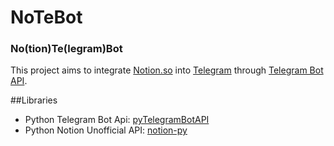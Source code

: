 # NoTeBot

### No(tion)Te(legram)Bot

This project aims to integrate [Notion.so](https://www.notion.so) into [Telegram](https://telegram.org) through [Telegram Bot API](https://core.telegram.org/bots/api).

##Libraries
* Python Telegram Bot Api: [pyTelegramBotAPI](https://github.com/eternnoir/pyTelegramBotAPI)
* Python Notion Unofficial API:  [notion-py](https://github.com/jamalex/notion-py)